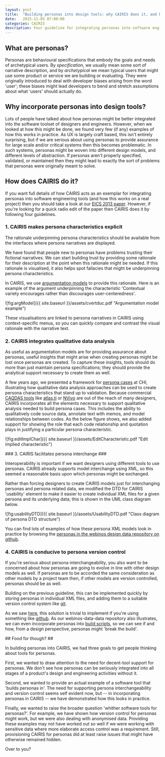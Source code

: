 ```yaml
---
layout: post
title:  "Building personas into design tools: why CAIRIS does it, and how"
date:   2015-11-05 07:00:00
categories: CAIRIS
description: Four guideline for integrating personas into software engineering tools
---
```


## What are personas? ##

Personas are behavioural specifications that embody the goals and needs of archetypical users.  By *specification*, we usually mean some sort of narrative description, and by *archetypical* we mean typical users that might use some product or service we are building or evaluating.  They were originally introduced to deal with developer biases arising from the word 'user'; these biases might lead developers to bend and stretch assumptions about what 'users' should actually do.

## Why incorporate personas into design tools? ##

Lots of people have talked about how personas might be better integrated into the software toolset of designers and engineers.  However, when we looked at how this might be done, we found very few (if any) examples of how this works in practice.  As UX is largely craft based, this isn't entirely surprising, but if we are serious about using personas to provide assurance for large scale and/or critical systems then this becomes problematic.  In such systems, personas might be woven into different design models, and different levels of abstraction.  If personas aren't properly specified, validated, or maintained then they might lead to exactly the sort of problems that personas were originally meant to solve.

## How does CAIRIS do it? ##

If you want full details of how CAIRIS acts as an exemplar for integrating personas into software engineering tools (and how this works on a real project) then you should take a look at our [EICS 2013 paper](http://www.shamalfaily.com/wp-content/papercite-data/pdf/faly131.pdf). However, if you're looking for a quick radio edit of the paper then CAIRIS does it by following four guidelines.

### 1. CAIRIS makes persona characteristics explicit ###

The rationale underpinning persona characteristics should be available from the interfaces where persona narratives are displayed.

We have found that people new to personas have problems trusting their fictional narratives. We can start building trust by providing some rationale for their description at the point when this rationale might be needed.  If this rationale is visualised, it also helps spot fallacies that might be underpinning persona characteristics.

In CAIRIS, we use [argumentation models](http://www.shamalfaily.com/wp-content/papercite-data/pdf/fafl108.pdf) to provide this rationale.  Here is an example of the argument underpinning the characteristic 'Contextual variety encourages rather than discourages user-centeredness'.

![fig:argModel]({{ site.baseurl }}/assets/cvertduc.pdf "Argumentation model example")

These visualisations are linked to persona narratives in CAIRIS using context-specific menus, so you can quickly compare and contrast the visual rationale with the narrative text.


### 2. CAIRIS integrates qualitative data analysis ###

As useful as argumentation models are for providing assurance about personas, useful insights that might arise when creating personas might be lost once personas are created.  To capture these insights, tools should do more than just maintain persona specifications; they should provide the analytical support necessary to create them as well.

A few years ago, we presented a framework for [persona cases](http://www.shamalfaily.com/wp-content/papercite-data/pdf/fafl111.pdf) at CHI, illustrating how qualitative data analysis approaches can be used to create persona characteristics that stand up to validation.  Because commercial [CAQDAS tools](http://www.surrey.ac.uk/sociology/research/researchcentres/caqdas/) like [atlas.ti](http://atlasti.com) or [NVivo](http://www.qsrinternational.com/product) are out of the reach of many designers, CAIRIS incorporates all the elements necessary to support qualitative analysis needed to build persona cases.  This includes the ability to qualitatively code source data, annotate text with memos, and model relationships between codes.  As the below figure shows, we also added support for showing the role that each code relationship and quotation plays in justifying a particular persona characteristic.

![fig:editImplChar]({{ site.baseurl }}/assets/EditCharacteristic.pdf "Edit implied characteristic")

### 3. CAIRIS facilitates persona interchange ###

Interoperability is important if we want designers using different tools to use personas.  CAIRIS already supports model interchange using XML, so this seemed a reasonable basis upon which personas might be exchanged.

Rather than forcing designers to create CAIRIS models just for interchanging personas and persona related data, we modified the DTD for CAIRIS 'usability' element to make it easier to create individual XML files for a given persona and its underlying data; this is shown in the UML class diagram below.

![fig:usabilityDTD]({{ site.baseurl }}/assets/UsabilityDTD.pdf "Class diagram of persona DTD structure")

You can find lots of examples of how these persona XML models look in practice by browsing the [personas in the webinos design data repository on github](https://github.com/webinos/webinos-design-data/tree/master/personas).

### 4. CAIRIS is conducive to persona version control ###

If you're serious about persona interchangeability, you also want to be concerned about how personas are going to evolve in line with other design models as well.  If personas are to be accorded the same consideration as other models by a project team then, if other models are version controlled, personas should be as well.

Building on the previous guideline, this can be implemented quickly by storing personas in individual XML files, and adding them to a suitable version control system like [git](https://git-scm.com).

As we saw [here](https://github.com/webinos/webinos-design-data/tree/master/personas), this solution is trivial to implement if you're using something like [github](https://github.com).  As our webinos-data-data repository also illustrates, we can even incorporate personas into [build scripts](https://github.com/webinos/webinos-design-data/tree/master/scripts), so we can see if and how, from a design perspective, personas might 'break the build'.

## Food for though? ##

In building personas into CAIRIS, we had three goals to get people thinking about tools for personas.

First, we wanted to draw attention to the need for decent-tool support for personas.  We don't see how personas can be seriously integrated into all stages of a product's design and engineering activities without it.

Second, we wanted to provide an actual example of a software tool that 'builds personas in'.  The need for supporting persona interchangeability and version control seems self evident now, but -- in incorporating personas in CAIRIS -- we have demonstrated how this looks in practice.

Finally, we wanted to raise the broader question 'whither software tools for personas?'.  For example, we have shown how version control for personas might work, but we were also dealing with anonymised data.  Providing these examples may not have worked out so well if we were working with sensitive data where more elaborate access control was a requirement. Still, provisioning CAIRIS for personas did at least raise issues that might have otherwise remained hidden.

Over to you?
